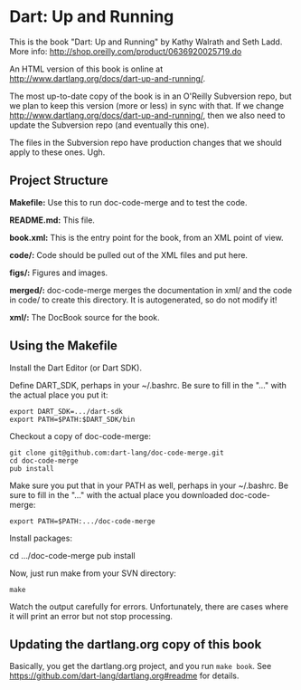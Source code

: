 Dart: Up and Running
=============

This is the book "Dart: Up and Running" by Kathy Walrath and Seth Ladd.
More info: http://shop.oreilly.com/product/0636920025719.do

An HTML version of this book is online at
http://www.dartlang.org/docs/dart-up-and-running/.

The most up-to-date copy of the book is in an O'Reilly Subversion repo,
but we plan to keep this version (more or less) in sync with that.
If we change http://www.dartlang.org/docs/dart-up-and-running/,
then we also need to update the Subversion repo (and eventually this one).

The files in the Subversion repo have production changes that we should
apply to these ones. Ugh.

Project Structure
-----------------

**Makefile:**
	Use this to run doc-code-merge and to test the code.

**README.md:**
	This file.

**book.xml:**
	This is the entry point for the book, from an XML point of view.

**code/:**
	Code should be pulled out of the XML files and put here.

**figs/:**
	Figures and images.

**merged/:**
	doc-code-merge merges the documentation in xml/ and the code in code/
	to create this directory. It is autogenerated, so do not modify it!

**xml/:**
	The DocBook source for the book.


Using the Makefile
------------------

Install the Dart Editor (or Dart SDK).

Define DART_SDK, perhaps in your ~/.bashrc. Be sure to fill in the "..." with
the actual place you put it:

	export DART_SDK=.../dart-sdk
	export PATH=$PATH:$DART_SDK/bin

Checkout a copy of doc-code-merge:

	git clone git@github.com:dart-lang/doc-code-merge.git
	cd doc-code-merge
	pub install

Make sure you put that in your PATH as well, perhaps in your ~/.bashrc. Be
sure to fill in the "..." with the actual place you downloaded doc-code-merge:

	export PATH=$PATH:.../doc-code-merge

Install packages:

  cd .../doc-code-merge
  pub install

Now, just run make from your SVN directory:

	make

Watch the output carefully for errors. Unfortunately, there are cases where it
will print an error but not stop processing.


Updating the dartlang.org copy of this book
------------------
Basically, you get the dartlang.org project, and you run `make book`.
See https://github.com/dart-lang/dartlang.org#readme for details.
